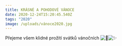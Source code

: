 ```yaml
---
title: KRÁSNÉ A POHODOVÉ VÁNOCE
date: 2020-12-24T15:20:45.540Z
tags: "2020"
image: /uploads/vánoce2020.jpg
---
```

Přejeme všem klidné prožití svátků vánočních ![🎄](https://static.xx.fbcdn.net/images/emoji.php/v9/t7/1/16/1f384.png)![✨](https://static.xx.fbcdn.net/images/emoji.php/v9/tf4/1/16/2728.png)
